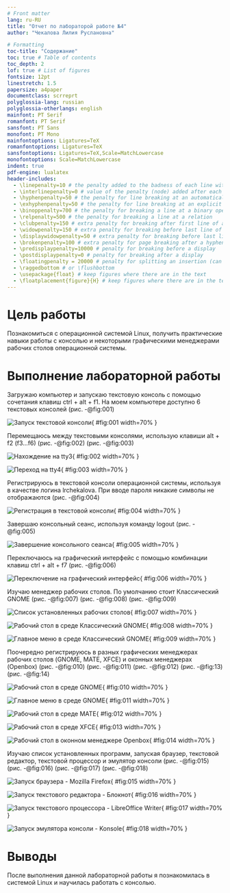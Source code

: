 ```yaml
---
# Front matter
lang: ru-RU
title: "Отчет по лабораторой работе №4"
author: "Чекалова Лилия Руслановна"

# Formatting
toc-title: "Содержание"
toc: true # Table of contents
toc_depth: 2
lof: true # List of figures
fontsize: 12pt
linestretch: 1.5
papersize: a4paper
documentclass: scrreprt
polyglossia-lang: russian
polyglossia-otherlangs: english
mainfont: PT Serif
romanfont: PT Serif
sansfont: PT Sans
monofont: PT Mono
mainfontoptions: Ligatures=TeX
romanfontoptions: Ligatures=TeX
sansfontoptions: Ligatures=TeX,Scale=MatchLowercase
monofontoptions: Scale=MatchLowercase
indent: true
pdf-engine: lualatex
header-includes:
  - \linepenalty=10 # the penalty added to the badness of each line within a paragraph (no associated penalty node) Increasing the value makes tex try to have fewer lines in the paragraph.
  - \interlinepenalty=0 # value of the penalty (node) added after each line of a paragraph.
  - \hyphenpenalty=50 # the penalty for line breaking at an automatically inserted hyphen
  - \exhyphenpenalty=50 # the penalty for line breaking at an explicit hyphen
  - \binoppenalty=700 # the penalty for breaking a line at a binary operator
  - \relpenalty=500 # the penalty for breaking a line at a relation
  - \clubpenalty=150 # extra penalty for breaking after first line of a paragraph
  - \widowpenalty=150 # extra penalty for breaking before last line of a paragraph
  - \displaywidowpenalty=50 # extra penalty for breaking before last line before a display math
  - \brokenpenalty=100 # extra penalty for page breaking after a hyphenated line
  - \predisplaypenalty=10000 # penalty for breaking before a display
  - \postdisplaypenalty=0 # penalty for breaking after a display
  - \floatingpenalty = 20000 # penalty for splitting an insertion (can only be split footnote in standard LaTeX)
  - \raggedbottom # or \flushbottom
  - \usepackage{float} # keep figures where there are in the text
  - \floatplacement{figure}{H} # keep figures where there are in the text
---
```


# Цель работы

Познакомиться с операционной системой Linux, получить практические навыки работы с консолью и некоторыми графическими менеджерами рабочих столов операционной
системы.

# Выполнение лабораторной работы

Загружаю компьютер и запускаю текстовую консоль с помощью сочетания клавиш ctrl + alt + f1. На моем компьютере доступно 6 текстовых консолей (рис. -@fig:001)

![Запуск текстовой консоли](image/1.png){ #fig:001 width=70% }

Перемещаюсь между текстовыми консолями, использую клавиши alt + f2 (f3...f6) (рис. -@fig:002) (рис. -@fig:003) 

![Нахождение на tty3](image/2.png){ #fig:002 width=70% }

![Переход на tty4](image/3.png){ #fig:003 width=70% }

Регистрируюсь в текстовой консоли операционной системы, используя в качестве логина lrchekalova. При вводе пароля никакие символы не отображаются (рис. -@fig:004)

![Регистрация в текстовой консоли](image/4.png){ #fig:004 width=70% }

Завершаю консольный сеанс, используя команду logout (рис. -@fig:005)

![Завершение консольного сеанса](image/5.png){ #fig:005 width=70% }

Переключаюсь на графический интерфейс с помощью комбинации клавиш ctrl + alt + f7 (рис. -@fig:006)

![Переключение на графический интерфейс](image/6.jpg){ #fig:006 width=70% }

Изучаю менеджер рабочих столов. По умолчанию стоит Классический GNOME (рис. -@fig:007) (рис. -@fig:008) (рис. -@fig:009)

![Список установленных рабочих столов](image/7.jpg){ #fig:007 width=70% }

![Рабочий стол в среде Классический GNOME](image/8.png){ #fig:008 width=70% }

![Главное меню в среде Классический GNOME](image/9.png){ #fig:009 width=70% }

Поочередно регистрируюсь в разных графических менеджерах рабочих столов (GNOME, MATE, XFCE) и оконных менеджерах (Openbox) (рис. -@fig:010) (рис. -@fig:011) (рис. -@fig:012) (рис. -@fig:13) (рис. -@fig:14) 

![Рабочий стол в среде GNOME](image/10.png){ #fig:010 width=70% }

![Главное меню в среде GNOME](image/11.png){ #fig:011 width=70% }

![Рабочий стол в среде MATE](image/12.png){ #fig:012 width=70% }

![Рабочий стол в среде XFCE](image/13.png){ #fig:013 width=70% }

![Рабочий стол в оконном менеджере Openbox](image/14.jpg){ #fig:014 width=70% }

Изучаю список установленных программ, запуская браузер, текстовой редактор, текстовой процессор и эмулятор консоли (рис. -@fig:015) (рис. -@fig:016) (рис. -@fig:017) (рис. -@fig:018)

![Запуск браузера - Mozilla Firefox](image/15.png){ #fig:015 width=70% }

![Запуск текстового редактора - Блокнот](image/16.png){ #fig:016 width=70% }

![Запуск текстового процессора - LibreOffice Writer](image/17.png){ #fig:017 width=70% }

![Запуск эмулятора консоли - Konsole](image/18.png){ #fig:018 width=70% }

# Выводы

После выполнения данной лабораторной работы я познакомилась в системой Linux и научилась работать с консолью.